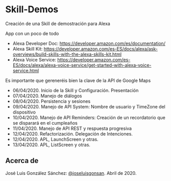 # Skill-Demos
Creación de una Skill de demostración para Alexa

App con un poco de todo
* Alexa Developer Doc: https://developer.amazon.com/es/documentation/
* Alexa Skill Kit: https://developer.amazon.com/es-ES/docs/alexa/ask-overviews/build-skills-with-the-alexa-skills-kit.html
* Alexa Voice Service: https://developer.amazon.com/es-ES/docs/alexa/alexa-voice-service/get-started-with-alexa-voice-service.html

Es importante que gereneréis bien la clave de la API de Google Maps

* 06/04/2020. Inicio de la Skill y Configuración. Presentación
* 07/04/2020. Manejo de diálogos
* 08/04/2020. Persistencia y sesiones
* 09/04/2020. Manejo de API System: Nombre de usuario y TimeZone del dispositivo
* 10/04/2020. Manejo de API Reminders: Creación de un recordatorio que se disparará en el cumpleaños
* 11/04/2020. Manejo de API REST y respuesta progresiva
* 12/04/2020. Refactorización. Delegación de Intenciones.
* 12/04/2020. APL, LaunchScreen y otras.
* 13/04/2020. APL, ListScreen y otras.

## Acerca de
José Luis González Sánchez: [@joseluisgonsan](https://twitter.com/joseluisgonsan). Abril de 2020.